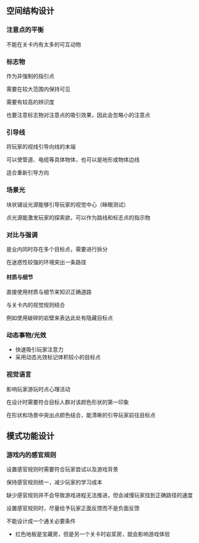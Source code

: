## 空间结构设计

### 注意点的平衡

不能在关卡内有太多的可互动物

### 标志物

作为非强制的指引点

需要在较大范围内保持可见

需要有较高的辨识度

也要注意标志物对注意点的吸引效果，因此会忽略小的注意点

### 引导线

将玩家的视线引导向线的末端

可以使管道、电缆等具体物体，也可以是地形或物体边线

适合重新引导方向

### 场景光

块状铺设光源能够引导玩家的视觉中心（眯眼测试）

点光源能激发玩家的探索欲，可以作为路线和标志点的指示物

### 对比与强调

是业内同时存在多个目标点，需要进行拆分

在迷惑性较强的环境突出一条路径

#### 材质与细节

直接使用材质与细节来知识正确道路

与关卡内的视觉规则结合

例如使用破碎的岩壁来表达此处有隐藏目标点

### 动态事物/光效
* 快速吸引玩家注意力
* 采用动态光效标记体积较小的目标点

### 视觉语言

影响玩家游玩时点心理活动

在设计时需要符合目标人群对该颜色形状的第一印象

在形状和场景中突出点颜色结合，能清晰的引导玩家前往目标点

## 模式功能设计

### 游戏内的感官规则

设置感官规则时需要符合玩家尝试以及游戏背景

保持感官规则统一，减少玩家的学习成本

缺少感官规则并不会导致游戏进程无法推进，但会减慢玩家找到正确路径的速度

设置感官规则时，尽量给予玩家正面反馈而不是负面反馈

不能设计成一个通关必要条件
* 红色地板是宝藏房，但是另一个关卡时岩浆房，就会影响游戏体验